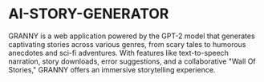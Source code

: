 # AI-STORY-GENERATOR
GRANNY is a web application powered by the GPT-2 model that generates captivating stories across various genres, from scary tales to humorous anecdotes and sci-fi adventures. With features like text-to-speech narration, story downloads, error suggestions, and a collaborative "Wall Of Stories," GRANNY offers an immersive storytelling experience.
